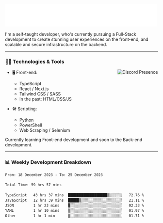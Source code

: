 <img src="assets/wave.svg" alt=":wave:" />

I'm a self-taught developer, who's currently pursuing a Full-Stack development to create stunning user experiences on the front-end, and scalable and secure infrastructure on the backend.

---

### 🧑‍💻 Technologies & Tools

<a href="https://discord.com/users/414304208649453568" target="_blank" rel="nofollow">
   <img src="https://lanyard-profile-readme.vercel.app/api/414304208649453568?idleMessage=Probably%20doing%20something%20else..." alt="Discord Presence" align="right">
</a>

- 🖥️ Front-end:

  - TypeScript
  - React / Next.js
  - Tailwind CSS / SASS
  - In the past: HTML/CSS/JS

- 🛠 Scripting:

  - Python
  - PowerShell
  - Web Scraping / Selenium

Currently learning Front-end development and soon to the Back-end development.

---

### 📊 Weekly Development Breakdown

<!-- ![ccrsxx's GitHub Stats](https://github-readme-stats.vercel.app/api?username=ccrsxx&count_private=true&theme=tokyonight) -->
<!-- ![ccrsxx's Top Langs](https://github-readme-stats.vercel.app/api/top-langs/?username=ccrsxx&hide=lua,java,html&theme=tokyonight) -->

<!--START_SECTION:waka-->

```txt
From: 18 December 2023 - To: 25 December 2023

Total Time: 59 hrs 57 mins

TypeScript   43 hrs 37 mins  ██████████████████▒░░░░░░   72.76 %
JavaScript   12 hrs 39 mins  █████▒░░░░░░░░░░░░░░░░░░░   21.11 %
JSON         1 hr 23 mins    ▓░░░░░░░░░░░░░░░░░░░░░░░░   02.33 %
YAML         1 hr 10 mins    ▒░░░░░░░░░░░░░░░░░░░░░░░░   01.97 %
Other        1 hr 1 min      ▒░░░░░░░░░░░░░░░░░░░░░░░░   01.71 %
```

<!--END_SECTION:waka-->
